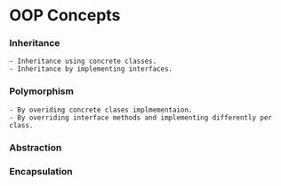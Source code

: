 # OOP Concepts 
### Inheritance
    - Inheritance using concrete classes.
    - Inheritance by implementing interfaces.
### Polymorphism
    - By overiding concrete clases implmementaion.
    - By overriding interface methods and implementing differently per class.
### Abstraction
### Encapsulation 
